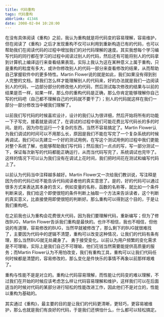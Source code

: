 ```yaml
---
title: 代码重构
tags: 代码重构
abbrlink: 41346
date: 2008-02-04 10:28:00
---
```


在没有具体阅读《重构》之前，我认为重构就是将代码变的容易理解，容易维护，但在阅读了《重构》之后才发现重构不仅可以利用到重新构造已有的代码，也可以帮助我们在阅读代码的过程中增加我们的对代码理解的速度。其实我想每个学习编写代码的同行都在学习的过程中阅读过别人的代码，然后还有可能将别人的代码拿到计算机上编译运行来查看结果表现。实际上我认为这在某种意义上属于重构，只是重构的粒度有多大，或许你修改别人的代码一部分来查看修改的结果，从而帮助自己掌握软件中的更多特性。Martin Flower说的就是如此，我们如果没有得到别人完整的文档，那我们怎么样才能理解别人的代码来，好的办法就是我们一边阅读别人的代码，一边部分部分的修改他人的代码，然后测试每次修改的结果与以前的结果是否一样，如果一样，那么你的重构代码是正确，那么你肯定能够理解你自己写的代码吧（自己都不理解自己的代码就不要干了）；别人的代码就这样在我们一部分一部分修改当中被我们理解了。

以前我们写代码的时候喜欢设计，设计的我们认为很详细，然后开始将所有的功能一下子写完，接着就是调试了，在调试的过程中我们可能花费比写代码长的多的时间。是的，因为你在运行一个复杂的东西，当然不容易搞定了。Martin Flower认为我们调试的时间可以不用那么长，原因是我们不能在写完了一个复杂系统的时候再调试，我们可以先建立一个好的测试用例，在写这个测试用例的过程中我们更能对整个系统了解，也能够帮助我们写代码；然后我们一点点的写，写一部分测试一下，保证每次新写的代码都能正确运行，从而当代码写完了，系统调试也完毕了。这样的情况下可以认为我们没有在调试上花时间，我们把时间花在测试和编写代码上了。

以前认为代码当中注释越多越好。Martin Flower又一次给我们教训说，写注释是因为你的代码已经不能告诉代码阅读者他的真实意思了。是的，好的代码可以通过很多方式来表达其本身的含义，例如变量的名称，函数的名称等，就比如一个条件判断来说，我们给这个即使很短的条件判断上抽取一个方法来告诉读者，这个判断的真实意义，比直接使用即使很短的判断好。那么重构可以得到这个目的，于是让我们重构吧。

在之前我也认为重构会花费很大代码，因为我们要理解代码，重新编写；但为了修改BUG，Martin Flower告诉我们重构是最快的。也许不相信，我也不相信，但他说的有道理，容易修改的BUG，当然早就被修改了，那么剩下的BUG就很难找了，主要因为代码中的逻辑不清楚，重构可以改变这种情况，让我们的代码有条有理，那么当然BUG就无处藏身了。
勇于接受变化。以前认为用户频繁的变化需求是不可理喻，实际上是我们自己不可理喻，他们花钱当然需要能提供高质量的服务；而Martin Flower认为不用怕改变，我们有重构工具，重构可以让我们代码任何时候都是清楚的，容易修改的，那么变化是件快乐的事情不再象以前那样艰难了。

重构与性能不是是对立的。重构让代码容易理解，而性能让代码变的难以理解，不过我们在开始的时候应该考虑怎么样让代码容易理解和维护，这样我们可以在后面适当的时候对代码的某部分进行轻松的性能改进工作，因此他们不是对立的，性能以重构为基础的。

其实通过《重构》，最主要的目的是让我们的代码更清晰，更轻巧，更容易被维护，那么也就是我们有良好的代码，于是我们还惧怕什么，什么都可以轻松搞定。
